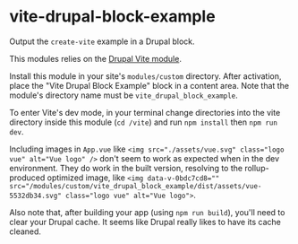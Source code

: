# vite-drupal-block-example
 Output the `create-vite` example in a Drupal block.

 This modules relies on the [Drupal Vite module](https://www.drupal.org/project/vite).

 Install this module in your site's `modules/custom` directory. After activation, place the "Vite Drupal Block Example" block in a content area. Note that the module's directory name must be `vite_drupal_block_example`.

 To enter Vite's dev mode, in your terminal change directories into the vite directory inside this module (`cd /vite`) and run `npm install` then `npm run dev`.

 Including images in `App.vue` like `<img src="./assets/vue.svg" class="logo vue" alt="Vue logo" />` don't seem to work as expected when in the dev environment. They do work in the built version, resolving to the rollup-produced optimized image, like `<img data-v-0bdc7cd8="" src="/modules/custom/vite_drupal_block_example/dist/assets/vue-5532db34.svg" class="logo vue" alt="Vue logo">`.

 Also note that, after building your app (using `npm run build`), you'll need to clear your Drupal cache. It seems like Drupal really likes to have its cache cleaned.
